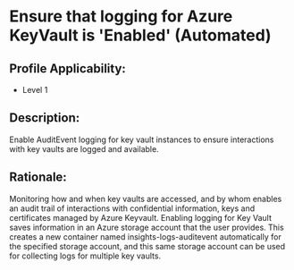 # Ensure that logging for Azure KeyVault is 'Enabled' (Automated)

## Profile Applicability:

- Level 1

## Description:

Enable AuditEvent logging for key vault instances to ensure interactions with key vaults are logged and available.

## Rationale:

Monitoring how and when key vaults are accessed, and by whom enables an audit trail of interactions with confidential information, keys and certificates managed by Azure Keyvault. Enabling logging for Key Vault saves information in an Azure storage account that the user provides. This creates a new container named insights-logs-auditevent automatically for the specified storage account, and this same storage account can be used for collecting logs for multiple key vaults.